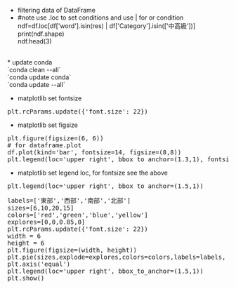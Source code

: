 * filtering data of DataFrame<br />
* #note use .loc to set conditions and use | for or condition<br />
ndf=df.loc[df['word'].isin(res) | df['Category'].isin(['中高級'])]<br />
print(ndf.shape)<br />
ndf.head(3)<br />
<br />
* update conda<br />
`conda clean --all`<br />
`conda update conda`<br />
`conda update --all`<br />

* matplotlib set fontsize 
<pre>plt.rcParams.update({'font.size': 22})</pre>

* matplotlib set figsize 
<pre>
plt.figure(figsize=(6, 6))
# for dataframe.plot
df.plot(kind='bar', fontsize=14, figsize=(8,8))
plt.legend(loc='upper right', bbox_to_anchor=(1.3,1), fontsize=14)
</pre>

* matplotlib set legend loc, for fontsize see the above 
<pre>plt.legend(loc='upper right', bbox_to_anchor=(1.5,1))</pre>
<pre>
labels=['東部','西部','南部','北部']
sizes=[6,10,20,15]
colors=['red','green','blue','yellow']
explores=[0,0,0.05,0]
plt.rcParams.update({'font.size': 22})
width = 6
height = 6
plt.figure(figsize=(width, height))
plt.pie(sizes,explode=explores,colors=colors,labels=labels, shadow=True,autopct="%.1f%%")
plt.axis('equal')
plt.legend(loc='upper right', bbox_to_anchor=(1.5,1))
plt.show()
</pre>

